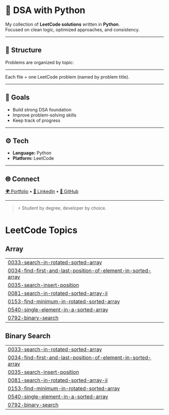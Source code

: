 # 🧠 DSA with Python

My collection of **LeetCode solutions** written in **Python**.  
Focused on clean logic, optimized approaches, and consistency.

---

## 📂 Structure
Problems are organized by topic:

---

Each file = one LeetCode problem (named by problem title).

---

## 🚀 Goals
- Build strong DSA foundation  
- Improve problem-solving skills  
- Keep track of progress  

---

## ⚙️ Tech
- **Language:** Python  
- **Platform:** LeetCode  

---

## 🌐 Connect
[🌍 Portfolio](https://creative-krishna.vercel.app) • [💼 LinkedIn](https://www.linkedin.com/in/krishnapratapsinghchauhan/) • [🐙 GitHub](https://github.com/creative-krishna)

---

> ⚡ Student by degree, developer by choice.

<!---LeetCode Topics Start-->
# LeetCode Topics
## Array
|  |
| ------- |
| [0033-search-in-rotated-sorted-array](https://github.com/krishnapschauhan/DSA-Python/tree/master/0033-search-in-rotated-sorted-array) |
| [0034-find-first-and-last-position-of-element-in-sorted-array](https://github.com/krishnapschauhan/DSA-Python/tree/master/0034-find-first-and-last-position-of-element-in-sorted-array) |
| [0035-search-insert-position](https://github.com/krishnapschauhan/DSA-Python/tree/master/0035-search-insert-position) |
| [0081-search-in-rotated-sorted-array-ii](https://github.com/krishnapschauhan/DSA-Python/tree/master/0081-search-in-rotated-sorted-array-ii) |
| [0153-find-minimum-in-rotated-sorted-array](https://github.com/krishnapschauhan/DSA-Python/tree/master/0153-find-minimum-in-rotated-sorted-array) |
| [0540-single-element-in-a-sorted-array](https://github.com/krishnapschauhan/DSA-Python/tree/master/0540-single-element-in-a-sorted-array) |
| [0792-binary-search](https://github.com/krishnapschauhan/DSA-Python/tree/master/0792-binary-search) |
## Binary Search
|  |
| ------- |
| [0033-search-in-rotated-sorted-array](https://github.com/krishnapschauhan/DSA-Python/tree/master/0033-search-in-rotated-sorted-array) |
| [0034-find-first-and-last-position-of-element-in-sorted-array](https://github.com/krishnapschauhan/DSA-Python/tree/master/0034-find-first-and-last-position-of-element-in-sorted-array) |
| [0035-search-insert-position](https://github.com/krishnapschauhan/DSA-Python/tree/master/0035-search-insert-position) |
| [0081-search-in-rotated-sorted-array-ii](https://github.com/krishnapschauhan/DSA-Python/tree/master/0081-search-in-rotated-sorted-array-ii) |
| [0153-find-minimum-in-rotated-sorted-array](https://github.com/krishnapschauhan/DSA-Python/tree/master/0153-find-minimum-in-rotated-sorted-array) |
| [0540-single-element-in-a-sorted-array](https://github.com/krishnapschauhan/DSA-Python/tree/master/0540-single-element-in-a-sorted-array) |
| [0792-binary-search](https://github.com/krishnapschauhan/DSA-Python/tree/master/0792-binary-search) |
<!---LeetCode Topics End-->